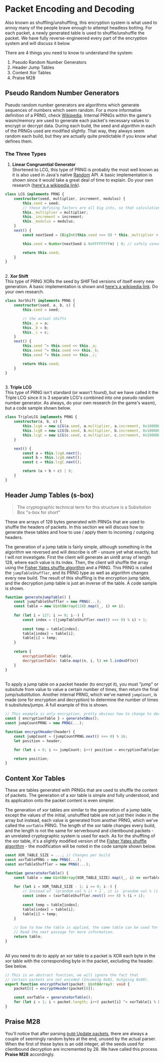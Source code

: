 # Packet Encoding and Decoding

Also known as shuffling/unshuffling, this encryption system is what used to annoy many of the people brave enough to attempt headless botting. For each packet, a newly generated table is used to shuffle/unshuffle the packet. We have fully reverse-engineered every part of the encryption system and will discuss it below.

There are 4 things you need to know to understand the system:
1. Pseudo Random Number Generators
2. Header Jump Tables
3. Content Xor Tables
4. Praise M28

## Pseudo Random Number Generators

Pseudo random number generators are algorithms which generate sequences of numbers which seem random. For a more informative definition of a PRNG, check [Wikipedia](https://en.wikipedia.org/wiki/Pseudorandom_number_generator). Internal PRNGs within the game's wasm/memory are used to generate each packet's necessary values to encrypt or decrypt data. During each build, the seed and algorithm in each of the PRNGs used are modified slightly. That way, they always seem random each build, but they are actually quite predictable if you know what defines them.

### The Three Types
1. **Linear Congruential Generator**\
   Shortened to LCG, this type of PRNG is probably the most well known as it is also used in Java's native [Random](https://docs.oracle.com/javase/8/docs/api/java/util/Random.html) API. A basic implementation is shown since it would take a great deal of time to explain. Do your own research ([here's a wikipedia link](https://en.wikipedia.org/wiki/Linear_congruential_generator)).
```ts
class LCG implements PRNG {
    constructor(seed, multiplier, increment, modulus) {
        this.seed = seed;
        // these defining factors are all big ints, so that calculation is precise (the seed is an integer though)
        this._multiplier = multiplier;
        this._increment = increment;
        this._modulus = modulus;
    }
    next() {
        const nextSeed = (BigInt(this.seed >>> 0) * this._multiplier + this._increment) % this._modulus;

        this.seed = Number(nextSeed & 0xFFFFFFFFn) | 0; // safely convert to a signed integer

        return this.seed;
    }
}
```
\
2. **Xor Shift**\
   This type of PRNG XORs the seed by SHIFTed versions of itself every new generation. A basic implementation is shown and [here's a wikipedia link](https://en.wikipedia.org/wiki/Xorshift). Do your own research.
```ts
class XorShift implements PRNG {
    constructor(seed, a, b, c) {
        this.seed = seed;

        // the actual shifts
        this._a = a;
        this._b = b;
        this._c = c;
    }
    next() {
        this.seed ^= this.seed << this._a;
        this.seed ^= this.seed >>> this._b;
        this.seed ^= this.seed << this._c;

        return this.seed;
    }
}
```
\
3. **Triple LCG**\
   This type of PRNG isn't standard (or wasn't found), but we have called it the Triple LCG since it is 3 separate LCG's combined into one pseudo random number generator. As always, do your own research (in the game's wasm), but a code sample shown below.
```ts
class TripleLCG implements PRNG {
    constructor(a, b, c) {
        this.lcgA = new LCG(a.seed, a.multiplier, a.increment, 0x100000000n);
        this.lcgB = new LCG(b.seed, b.multiplier, b.increment, 0x100000000n);
        this.lcgC = new LCG(c.seed, c.multiplier, c.increment, 0x100000000n);
    }

    next() {
        const a = this.lcgA.next();
        const b = this.lcgB.next();
        const c = this.lcgC.next();

        return (a + b + c) | 0;
    }
}
```  

## Header Jump Tables (s-box)
> The cryptographic technical term for this structure is a Subsitution Box "s-box for short"  

These are arrays of 128 bytes generated with PRNGs that are used to shuffle the headers of packets. In this section we will discuss how to generate these tables and how to use / apply them to incoming / outgoing headers.

The generation of a jump table is fairly simple, although something in the algorithm we reversed and will describe is off - unsure yet what exactly, but I will not investigate. First the client will generate an uint8 array of length 128, where each value is its index. Then, the client will shuffle the array using the [Fisher Yates shuffle algorithm](https://en.wikipedia.org/wiki/Fisher%E2%80%93Yates_shuffle) and a PRNG. This PRNG is called the `jumpTableShuffler`, and its PRNG type as well as algorithm changes every new build. The result of this shuffling is the encryption jump table, and the decryption jump table is just an inverse of the table. A code sample is shown.
```js
function generateJumpTable() {
    const jumpTableShuffler = new PRNG(...);
    const table = new Uint8Array(128).map((_, i) => i);
    
    for (let i = 127; i >= 0; i--) {
        const index = ((jumpTableShuffler.next() >>> 0) % i) + 1;
        
        const temp = table[index];
        table[index] = table[i];
        table[i] = temp;
    }
    
    return {
        encryptionTable: table,
        decryptionTable: table.map((n, i, l) => l.indexOf(n))
    }
}
```
\
To apply a jump table on a packet header (to encrypt it), you must "jump" or subsitute from value to value a certain number of times, then return the final jump/substitution. Another internal PRNG, which we've named `jumpCount`, is made (one for encryption and decryption) to determine the number of times it subsitutes/jumps. A full example of this is shown.
```js
// This example is only encryption, pretty obvious how to change to decryption though.
const { encryptionTable } = generateSBox();
const jumpCountPRNG = new PRNG(...);

function encryptHeader(header) {
    const jumpCount = (jumpCountPRNG.next() >>> 0) % 16;
    let position = header;

    for (let i = 0; i <= jumpCount; i++) position = encryptionTable[position];

    return position;
}
```

## Content Xor Tables

These are tables generated with PRNGs that are used to shuffle the content of packets. The generation of a xor table is simple and fully understood, and its application onto the packet content is even simpler. 

The generation of xor tables are similar to the generation of a jump table, except the values of the initial, unshuffled table are not just their index in the array but instead, each value is generated from another PRNG, which we've called the `xorTable` PRNG. The length of the xor table changes every build, and the length is not the same for serverbound and clientbound packets - an unrelated cryptographic system is used for each. As for the shuffling of the xor table, it's a slightly modified version of the [Fisher Yates shuffle algorithm](https://en.wikipedia.org/wiki/Fisher%E2%80%93Yates_shuffle) - the modification will be noted in the code sample shown below.

```js
const XOR_TABLE_SIZE = ...; // Changes per build
const xorTablePRNG = new PRNG(...);
const xorTableShuffler = new PRNG(...);

function generateXorTable() {
    const table = new Uint8Array(XOR_TABLE_SIZE).map((_, i) => xorTablePRNG.next());
    
    for (let i = XOR_TABLE_SIZE - 1; i >= 0; i--) {
        // Instead of `(prandom val % i) + 1`, it is `prandom val % (i + 1)` (the modification)
        const index = (xorTableShuffler.next() >>> 0) % (i + 1);
        
        const temp = table[index];
        table[index] = table[i];
        table[i] = temp;
    }
    
    // Due to how the table is applied, the same table can be used for both decryption and encryption.
    // Read the next passage for more information.
    return table;
}
```
\
All you need to do to apply an xor table to a packet is XOR each byte in the xor table with the corresponding byte in the packet, excluding the header. See below.

```ts
// This is an abstract function, we will ignore the fact that
// certain packets are not encoded (Incoming 0x01, Outgoing 0x00).
export function encryptPacket(packet: Uint8Array): void {
    packet[0] = encryptHeader(packet[0]);

    const xorTable = generateXorTable();
    for (let i = 1; i < packet.length; i++) packet[i] ^= xorTable[i % XOR_TABLE_SIZE];
}
```

## Praise M28

You'll notice that after parsing [`0x00` Update packets](./update.md), there are always a couple of seemingly random bytes at the end, unused by the actual parser. When the first of these bytes is an odd integer, all the seeds used for clientbound decryption are incremented by 28. We have called this process **Praise M28** accordingly.
